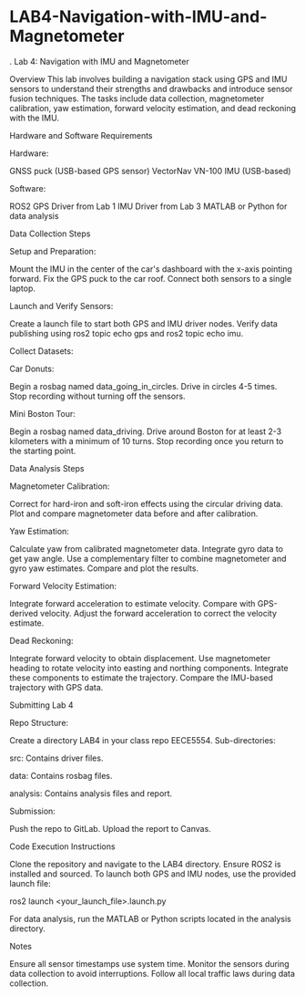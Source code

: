 # LAB4-Navigation-with-IMU-and-Magnetometer
.
Lab 4: Navigation with IMU and Magnetometer

Overview
This lab involves building a navigation stack using GPS and IMU sensors to understand their strengths and drawbacks and introduce sensor fusion techniques. The tasks include data collection, magnetometer calibration, yaw estimation, forward velocity estimation, and dead reckoning with the IMU.

Hardware and Software Requirements


Hardware:

GNSS puck (USB-based GPS sensor)
VectorNav VN-100 IMU (USB-based)



Software:

ROS2
GPS Driver from Lab 1
IMU Driver from Lab 3
MATLAB or Python for data analysis




Data Collection Steps


Setup and Preparation:

Mount the IMU in the center of the car's dashboard with the x-axis pointing forward.
Fix the GPS puck to the car roof.
Connect both sensors to a single laptop.



Launch and Verify Sensors:

Create a launch file to start both GPS and IMU driver nodes.
Verify data publishing using ros2 topic echo gps and ros2 topic echo imu.



Collect Datasets:


Car Donuts:

Begin a rosbag named data_going_in_circles.
Drive in circles 4-5 times.
Stop recording without turning off the sensors.



Mini Boston Tour:

Begin a rosbag named data_driving.
Drive around Boston for at least 2-3 kilometers with a minimum of 10 turns.
Stop recording once you return to the starting point.






Data Analysis Steps


Magnetometer Calibration:

Correct for hard-iron and soft-iron effects using the circular driving data.
Plot and compare magnetometer data before and after calibration.



Yaw Estimation:

Calculate yaw from calibrated magnetometer data.
Integrate gyro data to get yaw angle.
Use a complementary filter to combine magnetometer and gyro yaw estimates.
Compare and plot the results.



Forward Velocity Estimation:

Integrate forward acceleration to estimate velocity.
Compare with GPS-derived velocity.
Adjust the forward acceleration to correct the velocity estimate.



Dead Reckoning:

Integrate forward velocity to obtain displacement.
Use magnetometer heading to rotate velocity into easting and northing components.
Integrate these components to estimate the trajectory.
Compare the IMU-based trajectory with GPS data.




Submitting Lab 4


Repo Structure:

Create a directory LAB4 in your class repo EECE5554.
Sub-directories:


src: Contains driver files.

data: Contains rosbag files.

analysis: Contains analysis files and report.





Submission:

Push the repo to GitLab.
Upload the report to Canvas.




Code Execution Instructions

Clone the repository and navigate to the LAB4 directory.
Ensure ROS2 is installed and sourced.
To launch both GPS and IMU nodes, use the provided launch file:

ros2 launch <your_launch_file>.launch.py



For data analysis, run the MATLAB or Python scripts located in the analysis directory.


Notes

Ensure all sensor timestamps use system time.
Monitor the sensors during data collection to avoid interruptions.
Follow all local traffic laws during data collection.

